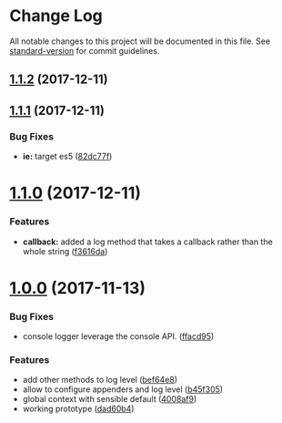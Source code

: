 # Change Log

All notable changes to this project will be documented in this file. See [standard-version](https://github.com/conventional-changelog/standard-version) for commit guidelines.

<a name="1.1.2"></a>
## [1.1.2](https://github.com/oliamb/logrx/compare/v1.1.1...v1.1.2) (2017-12-11)



<a name="1.1.1"></a>
## [1.1.1](https://github.com/oliamb/logrx/compare/v1.1.0...v1.1.1) (2017-12-11)


### Bug Fixes

* **ie:** target es5 ([82dc77f](https://github.com/oliamb/logrx/commit/82dc77f))



<a name="1.1.0"></a>
# [1.1.0](https://github.com/oliamb/logrx/compare/v1.0.0...v1.1.0) (2017-12-11)


### Features

* **callback:** added a log method that takes a callback rather than the whole string ([f3616da](https://github.com/oliamb/logrx/commit/f3616da))



<a name="1.0.0"></a>
# [1.0.0](https://github.com/oliamb/logrx/compare/v0.0.1...v1.0.0) (2017-11-13)

### Bug Fixes

* console logger leverage the console API. ([ffacd95](https://github.com/oliamb/logrx/commit/ffacd95))


### Features

* add other methods to log level ([bef64e8](https://github.com/oliamb/logrx/commit/bef64e8))
* allow to configure appenders and log level ([b45f305](https://github.com/oliamb/logrx/commit/b45f305))
* global context with sensible default ([4008af9](https://github.com/oliamb/logrx/commit/4008af9))
* working prototype ([dad60b4](https://github.com/oliamb/logrx/commit/dad60b4))
